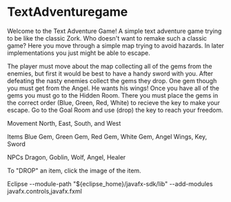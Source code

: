 # TextAdventuregame

Welcome to the Text Adventure Game!
A simple text adventure game trying to be like the classic Zork. Who doesn't want to remake such a classic game? Here you move through a simple map trying to avoid hazards. In later implementations you just might be able to escape.

The player must move about the map collecting all of the gems from the enemies, but first it would be best to have a handy sword with you. After defeating the nasty enemies collect the gems they drop. One gem though you must get from the Angel. He wants his wings!
Once you have all of the gems you must go to the Hidden Room. There you must place the gems in the correct order (Blue, Green, Red, White) to recieve the key to make your escape. Go to the Goal Room and use (drop) the key to reach your freedom.

Movement
North, East, South, and West

Items
Blue Gem, Green Gem, Red Gem, White Gem, Angel Wings, Key, Sword

NPCs
Dragon, Goblin, Wolf, Angel, Healer

To "DROP" an item, click the image of the item.

Eclipse
--module-path "${eclipse_home}/javafx-sdk/lib"
--add-modules javafx.controls,javafx.fxml
